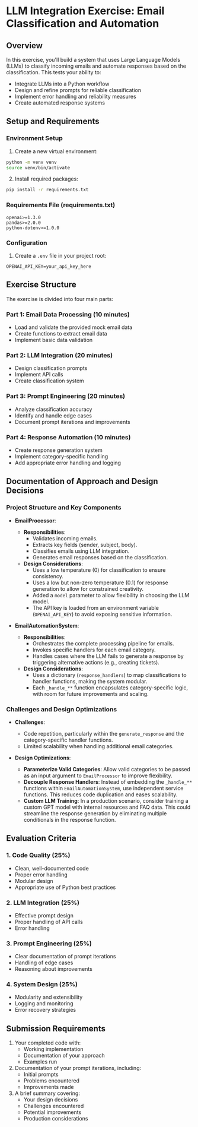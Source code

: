 # LLM Integration Exercise: Email Classification and Automation

## Overview
In this exercise, you'll build a system that uses Large Language Models (LLMs) to classify incoming emails and automate responses based on the classification. This tests your ability to:
- Integrate LLMs into a Python workflow
- Design and refine prompts for reliable classification
- Implement error handling and reliability measures
- Create automated response systems

## Setup and Requirements

### Environment Setup
1. Create a new virtual environment:
```bash
python -m venv venv
source venv/bin/activate
```

2. Install required packages:
```bash
pip install -r requirements.txt
```

### Requirements File (requirements.txt)
```
openai>=1.3.0
pandas>=2.0.0
python-dotenv>=1.0.0
```

### Configuration
1. Create a `.env` file in your project root:
```
OPENAI_API_KEY=your_api_key_here
```

## Exercise Structure
The exercise is divided into four main parts:

### Part 1: Email Data Processing (10 minutes)
- Load and validate the provided mock email data
- Create functions to extract email data
- Implement basic data validation

### Part 2: LLM Integration (20 minutes)
- Design classification prompts
- Implement API calls
- Create classification system

### Part 3: Prompt Engineering (20 minutes)
- Analyze classification accuracy
- Identify and handle edge cases
- Document prompt iterations and improvements

### Part 4: Response Automation (10 minutes)
- Create response generation system
- Implement category-specific handling
- Add appropriate error handling and logging

## Documentation of Approach and Design Decisions

### Project Structure and Key Components
- **EmailProcessor**:  
  - **Responsibilities**:  
    - Validates incoming emails.
    - Extracts key fields (sender, subject, body).
    - Classifies emails using LLM integration.
    - Generates email responses based on the classification.
  - **Design Considerations**:  
    - Uses a low temperature (0) for classification to ensure consistency.
    - Uses a low but non-zero temperature (0.1) for response generation to allow for constrained creativity.
    - Added a `model` parameter to allow flexibility in choosing the LLM model.
    - The API key is loaded from an environment variable (`OPENAI_API_KEY`) to avoid exposing sensitive information.

- **EmailAutomationSystem**:  
  - **Responsibilities**:  
    - Orchestrates the complete processing pipeline for emails.
    - Invokes specific handlers for each email category.
    - Handles cases where the LLM fails to generate a response by triggering alternative actions (e.g., creating tickets).
  - **Design Considerations**:  
    - Uses a dictionary (`response_handlers`) to map classifications to handler functions, making the system modular.
    - Each `_handle_**` function encapsulates category-specific logic, with room for future improvements and scaling.

### Challenges and Design Optimizations
- **Challenges**:
  - Code repetition, particularly within the `generate_response` and the category-specific handler functions.
  - Limited scalability when handling additional email categories.

- **Design Optimizations**:
  - **Parameterize Valid Categories**: Allow valid categories to be passed as an input argument to `EmailProcessor` to improve flexibility.
  - **Decouple Response Handlers**: Instead of embedding the `_handle_**` functions within `EmailAutomationSystem`, use independent service functions. This reduces code duplication and eases scalability.
  - **Custom LLM Training**: In a production scenario, consider training a custom GPT model with internal resources and FAQ data. This could streamline the response generation by eliminating multiple conditionals in the response function.

## Evaluation Criteria

### 1. Code Quality (25%)
- Clean, well-documented code
- Proper error handling
- Modular design
- Appropriate use of Python best practices

### 2. LLM Integration (25%)
- Effective prompt design
- Proper handling of API calls
- Error handling

### 3. Prompt Engineering (25%)
- Clear documentation of prompt iterations
- Handling of edge cases
- Reasoning about improvements

### 4. System Design (25%)
- Modularity and extensibility
- Logging and monitoring
- Error recovery strategies

## Submission Requirements
1. Your completed code with:
   - Working implementation
   - Documentation of your approach
   - Examples run
2. Documentation of your prompt iterations, including:
   - Initial prompts
   - Problems encountered
   - Improvements made
3. A brief summary covering:
   - Your design decisions
   - Challenges encountered
   - Potential improvements
   - Production considerations
